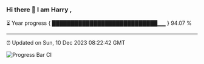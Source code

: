 ### Hi there 👋 I am Harry , 

⏳ Year progress { ████████████████████████████▁▁ } 94.07 %

---

⏰ Updated on Sun, 10 Dec 2023 08:22:42 GMT

![Progress Bar CI](https://github.com/duykhang68/duykhang68/workflows/Progress%20Bar%20CI/badge.svg)
